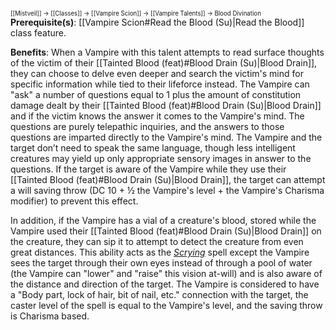 <sup><sup>[[Mistveil]] → [[Classes]] → [[Vampire Scion]] → [[Vampire Talents]] → Blood Divination</sup></sup>
**Prerequisite(s)**: [[Vampire Scion#Read the Blood (Su)\|Read the Blood]] class feature.

**Benefits**: When a Vampire with this talent attempts to read surface thoughts of the victim of their [[Tainted Blood (feat)#Blood Drain (Su)\|Blood Drain]], they can choose to delve even deeper and search the victim's mind for specific information while tied to their lifeforce instead. The Vampire can "ask" a number of questions equal to 1 plus the amount of constitution damage dealt by their [[Tainted Blood (feat)#Blood Drain (Su)\|Blood Drain]] and if the victim knows the answer it comes to the Vampire's mind. The questions are purely telepathic inquiries, and the answers to those questions are imparted directly to the Vampire's mind. The Vampire and the target don’t need to speak the same language, though less intelligent creatures may yield up only appropriate sensory images in answer to the questions. If the target is aware of the Vampire while they use their [[Tainted Blood (feat)#Blood Drain (Su)\|Blood Drain]], the target can attempt a will saving throw (DC 10 + ½ the Vampire's level + the Vampire's Charisma modifier) to prevent this effect.

In addition, if the Vampire has a vial of a creature's blood, stored while the Vampire used their [[Tainted Blood (feat)#Blood Drain (Su)\|Blood Drain]] on the creature, they can sip it to attempt to detect the creature from even great distances. This ability acts as the *[Scrying](https://www.d20pfsrd.com/magic/all-spells/s/scrying/)* spell except the Vampire sees the target through their own eyes instead of through a pool of water (the Vampire can "lower" and "raise" this vision at-will) and is also aware of the distance and direction of the target. The Vampire is considered to have a "Body part, lock of hair, bit of nail, etc." connection with the target, the caster level of the spell is equal to the Vampire's level, and the saving throw is Charisma based. 